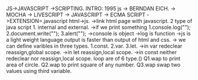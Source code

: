 JS->JAVASCRIPT
->SCRIPTING.
INTRO:
1995 js -> BERNDAN EICH.
-> MOCHA
-> LIVESCRIPT
-> JAVASCRIPT
-> ECMA SCRIPT
->EXTENSION=.javascript
html->js.
->link html page with javascript.
2 type of java script 1. internal and external.
->if we print something 
1.console.log("");
2.document.write("");
3.alert("");
->console is object
->log is function
->js is a light weight language output is faster than output of html and css.
-> we can define varibles in three types.
1.const.
2.var.
3.let.
->in  var redeclear reassign,global scope.
->in let reassign,local scope.
->in const neither redeclear nor reassign,local scope.
loop are of 6 type.()
Q1.wap to print area of circle.
Q2.wap to print square of any number.
Q3.wap swap two values using third variable.
